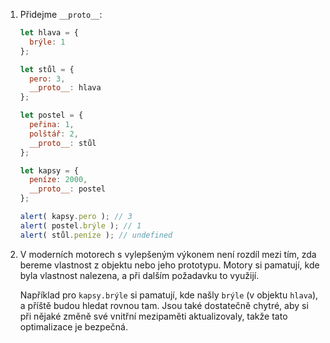 
1. Přidejme `__proto__`:

    ```js run
    let hlava = {
      brýle: 1
    };

    let stůl = {
      pero: 3,
      __proto__: hlava
    };

    let postel = {
      peřina: 1,
      polštář: 2,
      __proto__: stůl
    };

    let kapsy = {
      peníze: 2000,
      __proto__: postel
    };

    alert( kapsy.pero ); // 3
    alert( postel.brýle ); // 1
    alert( stůl.peníze ); // undefined
    ```

2. V moderních motorech s vylepšeným výkonem není rozdíl mezi tím, zda bereme vlastnost z objektu nebo jeho prototypu. Motory si pamatují, kde byla vlastnost nalezena, a při dalším požadavku to využijí.

    Například pro `kapsy.brýle` si pamatují, kde našly `brýle` (v objektu `hlava`), a příště budou hledat rovnou tam. Jsou také dostatečně chytré, aby si při nějaké změně své vnitřní mezipaměti aktualizovaly, takže tato optimalizace je bezpečná.
